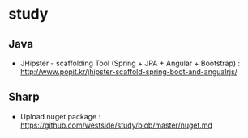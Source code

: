 # study

## Java
* JHipster - scaffolding Tool (Spring + JPA + Angular + Bootstrap) : http://www.popit.kr/jhipster-scaffold-spring-boot-and-angualrjs/

## Sharp
* Upload nuget package : https://github.com/westside/study/blob/master/nuget.md

